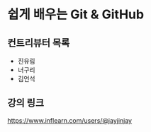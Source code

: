 # 쉽게 배우는 Git & GitHub

## 컨트리뷰터 목록

- 진유림
- 너구리
- 김언석

## 강의 링크
https://www.inflearn.com/users/@jayjinjay